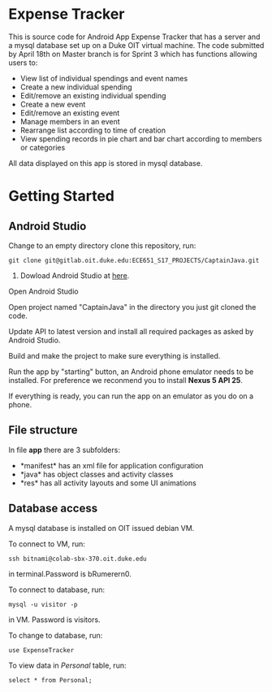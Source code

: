 # Expense Tracker
This is source code for Android App Expense Tracker that has a server and a mysql database set up on a Duke OIT virtual machine. 
The code submitted by April 18th on Master branch is for Sprint 3 which has functions allowing users to:
<ul>
<li>View list of individual spendings and event names</li>
<li>Create a new individual spending</li>
<li>Edit/remove an existing individual spending</li>
<li>Create a new event</li>
<li>Edit/remove an existing event</li>
<li>Manage members in an event</li>
<li>Rearrange list according to time of creation</li>
<li>View spending records in pie chart and bar chart according to members or categories</li>
</ul>
All data displayed on this app is stored in mysql database. 

# Getting Started
## Android Studio

Change to an empty directory clone this repository, run:
```
git clone git@gitlab.oit.duke.edu:ECE651_S17_PROJECTS/CaptainJava.git
```
1. Dowload Android Studio at [here](https://developer.android.com/studio/index.html?gclid=CjwKEAiA0fnFBRC6g8rgmICvrw0SJADx1_zASntPtDFk4kuUeoPWy__8XLeW76pvfyuSTsSKh2FBHxoCJw7w_wcB). 

Open Android Studio 

Open project named "CaptainJava" in the directory you just git cloned the code.

Update API to latest version and install all required packages as asked by Android Studio. 

Build and make the project to make sure everything is installed.

Run the app by "starting" button, an Android phone emulator needs to be installed. For preference we reconmend you to install **Nexus 5 API 25**.

If everything is ready, you can run the app on an emulator as you do on a phone. 

## File structure
In file **app** there are 3 subfolders: 
<ul>
<li>*manifest* has an xml file for application configuration</li>
<li>*java* has object classes and activity classes</li>
<li>*res* has all activity layouts and some UI animations</li>
</ul>

## Database access
A mysql database is installed on OIT issued debian VM.

To connect to VM, run:
```
ssh bitnami@colab-sbx-370.oit.duke.edu
```
in terminal.Password is bRumerern0.

To connect to database, run:
```
mysql -u visitor -p
```
in VM. Password is visitors.

To change to database, run:
```
use ExpenseTracker
```

To view data in *Personal* table, run:
```
select * from Personal;
```